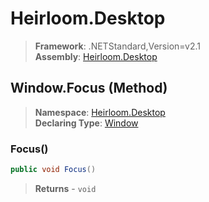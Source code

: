 # Heirloom.Desktop

> **Framework**: .NETStandard,Version=v2.1  
> **Assembly**: [Heirloom.Desktop][0]

## Window.Focus (Method)

> **Namespace**: [Heirloom.Desktop][0]  
> **Declaring Type**: [Window][1]

### Focus()

```cs
public void Focus()
```

> **Returns** - `void`

[0]: ../../../Heirloom.Desktop.md
[1]: ../Window.md
